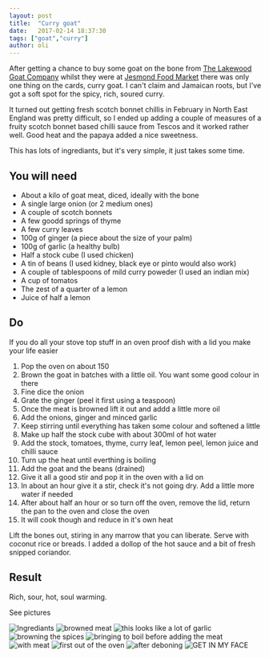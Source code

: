 ```yaml
---
layout: post
title:  "Curry goat"
date:   2017-02-14 18:37:30
tags: ["goat","curry"]
author: oli
---
```


After getting a chance to buy some goat on the bone from [The Lakewood Goat Company](http://thegoatcompany.com/) whilst they were at [Jesmond Food Market](https://twitter.com/JesFoodMkt) there was only one thing on the cards, curry goat.  I can't claim and Jamaican roots, but I've got a soft spot for the spicy, rich, soured curry.

It turned out getting fresh scotch bonnet chillis in February in North East England was pretty difficult, so I ended up adding a couple of measures of a fruity scotch bonnet based chilli sauce from Tescos and it worked rather well.  Good heat and the papaya added a nice sweetness.

This has lots of ingrediants, but it's very simple, it just takes some time.

## You will need

* About a kilo of goat meat, diced, ideally with the bone
* A single large onion (or 2 medium ones)
* A couple of scotch bonnets
* A few goodd springs of thyme
* A few curry leaves
* 100g of ginger (a piece about the size of your palm)
* 100g of garlic (a healthy bulb)
* Half a stock cube (I used chicken)
* A tin of beans (I used kidney, black eye or pinto would also work)
* A couple of tablespoons of mild curry poweder (I used an indian mix)
* A cup of tomatos
* The zest of a quarter of a lemon
* Juice of half a lemon

## Do

If you do all your stove top stuff in an oven proof dish with a lid you make your life easier

1. Pop the oven on about 150
2. Brown the goat in batches with a little oil.  You want some good colour in there
3. Fine dice the onion
4. Grate the ginger (peel it first using a teaspoon)
5. Once the meat is browned lift it out and addd a little more oil
6. Add the onions, ginger and minced garlic
7. Keep stirring until everything has taken some colour and softened a little
8. Make up half the stock cube with about 300ml of hot water
9. Add the stock, tomatoes, thyme, curry leaf, lemon peel, lemon juice and chilli sauce
10. Turn up the heat until everthing is boiling
11. Add the goat and the beans (drained)
12. Give it all a good stir and pop it in the oven with a lid on
13. In about an hour give it a stir, check it's not going dry.  Add a little more water if needed
14. After about half an hour or so turn off the oven, remove the lid, return the pan to the oven and close the oven
15. It will cook though and reduce in it's own heat

Lift the bones out, stiring in any marrow that you can liberate. Serve with coconut rice or breads.  I added a dollop of the hot sauce and a bit of fresh snipped coriandor.


## Result

Rich, sour, hot, soul warming.

See pictures

![Ingrediants](/images/blog/curry_goat/curry_goat_01.jpg)
![browned meat](/images/blog/curry_goat/curry_goat_02.jpg)
![this looks like a lot of garlic](/images/blog/curry_goat/curry_goat_03.jpg)
![browning the spices](/images/blog/curry_goat/curry_goat_04.jpg)
![bringing to boil before adding the meat](/images/blog/curry_goat/curry_goat_05.jpg)
![with meat](/images/blog/curry_goat/curry_goat_06.jpg)
![first out of the oven](/images/blog/curry_goat/curry_goat_07.jpg)
![after deboning](/images/blog/curry_goat/curry_goat_08.jpg)
![GET IN MY FACE](/images/blog/curry_goat/curry_goat_09.jpg)


